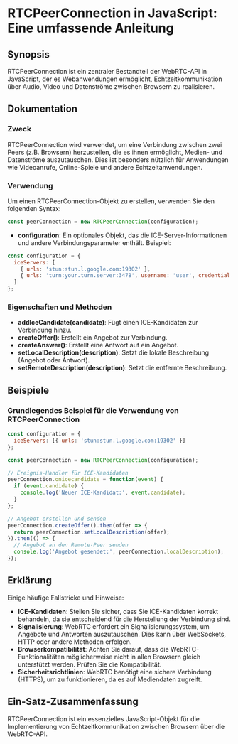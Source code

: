 <!--
Meta Description: # RTCPeerConnection in JavaScript: Eine umfassende Anleitung ## Synopsis RTCPeerConnection ist ein zentraler Bestandteil der WebRTC-API in JavaScript,...
Meta Keywords: die, rtcpeerconnection, und, ein, javascript
-->

# RTCPeerConnection in JavaScript: Eine umfassende Anleitung

## Synopsis
RTCPeerConnection ist ein zentraler Bestandteil der WebRTC-API in JavaScript, der es Webanwendungen ermöglicht, Echtzeitkommunikation über Audio, Video und Datenströme zwischen Browsern zu realisieren.

## Dokumentation
### Zweck
RTCPeerConnection wird verwendet, um eine Verbindung zwischen zwei Peers (z.B. Browsern) herzustellen, die es ihnen ermöglicht, Medien- und Datenströme auszutauschen. Dies ist besonders nützlich für Anwendungen wie Videoanrufe, Online-Spiele und andere Echtzeitanwendungen.

### Verwendung
Um einen RTCPeerConnection-Objekt zu erstellen, verwenden Sie den folgenden Syntax:

```javascript
const peerConnection = new RTCPeerConnection(configuration);
```

- **configuration**: Ein optionales Objekt, das die ICE-Server-Informationen und andere Verbindungsparameter enthält. Beispiel:

```javascript
const configuration = {
  iceServers: [
    { urls: 'stun:stun.l.google.com:19302' },
    { urls: 'turn:your.turn.server:3478', username: 'user', credential: 'pass' }
  ]
};
```

### Eigenschaften und Methoden
- **addIceCandidate(candidate)**: Fügt einen ICE-Kandidaten zur Verbindung hinzu.
- **createOffer()**: Erstellt ein Angebot zur Verbindung.
- **createAnswer()**: Erstellt eine Antwort auf ein Angebot.
- **setLocalDescription(description)**: Setzt die lokale Beschreibung (Angebot oder Antwort).
- **setRemoteDescription(description)**: Setzt die entfernte Beschreibung.

## Beispiele
### Grundlegendes Beispiel für die Verwendung von RTCPeerConnection

```javascript
const configuration = {
  iceServers: [{ urls: 'stun:stun.l.google.com:19302' }]
};

const peerConnection = new RTCPeerConnection(configuration);

// Ereignis-Handler für ICE-Kandidaten
peerConnection.onicecandidate = function(event) {
  if (event.candidate) {
    console.log('Neuer ICE-Kandidat:', event.candidate);
  }
};

// Angebot erstellen und senden
peerConnection.createOffer().then(offer => {
  return peerConnection.setLocalDescription(offer);
}).then(() => {
  // Angebot an den Remote-Peer senden
  console.log('Angebot gesendet:', peerConnection.localDescription);
});
```

## Erklärung
Einige häufige Fallstricke und Hinweise:

- **ICE-Kandidaten**: Stellen Sie sicher, dass Sie ICE-Kandidaten korrekt behandeln, da sie entscheidend für die Herstellung der Verbindung sind.
- **Signalisierung**: WebRTC erfordert ein Signalisierungssystem, um Angebote und Antworten auszutauschen. Dies kann über WebSockets, HTTP oder andere Methoden erfolgen.
- **Browserkompatibilität**: Achten Sie darauf, dass die WebRTC-Funktionalitäten möglicherweise nicht in allen Browsern gleich unterstützt werden. Prüfen Sie die Kompatibilität.
- **Sicherheitsrichtlinien**: WebRTC benötigt eine sichere Verbindung (HTTPS), um zu funktionieren, da es auf Mediendaten zugreift.

## Ein-Satz-Zusammenfassung
RTCPeerConnection ist ein essenzielles JavaScript-Objekt für die Implementierung von Echtzeitkommunikation zwischen Browsern über die WebRTC-API.